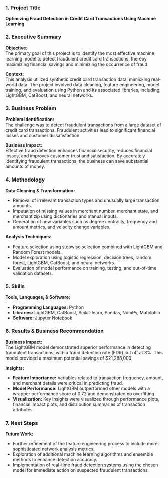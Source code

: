 ### 1. Project Title

**Optimizing Fraud Detection in Credit Card Transactions Using Machine Learning**

### 2. Executive Summary

**Objective:**  
The primary goal of this project is to identify the most effective machine learning model to detect fraudulent credit card transactions, thereby maximizing financial savings and minimizing the occurrence of fraud.

**Context:**  
This analysis utilized synthetic credit card transaction data, mimicking real-world data. The project involved data cleaning, feature engineering, model training, and evaluation using Python and its associated libraries, including LightGBM, CatBoost, and neural networks.

### 3. Business Problem

**Problem Identification:**  
The challenge was to detect fraudulent transactions from a large dataset of credit card transactions. Fraudulent activities lead to significant financial losses and customer dissatisfaction.

**Business Impact:**  
Effective fraud detection enhances financial security, reduces financial losses, and improves customer trust and satisfaction. By accurately identifying fraudulent transactions, the business can save substantial amounts of money.

### 4. Methodology

**Data Cleaning & Transformation:**  
- Removal of irrelevant transaction types and unusually large transaction amounts.
- Imputation of missing values in merchant number, merchant state, and merchant zip using dictionaries and manual inputs.
- Generation of new variables such as degree centrality, frequency and amount metrics, and velocity change variables.

**Analysis Techniques:**  
- Feature selection using stepwise selection combined with LightGBM and Random Forest models.
- Model exploration using logistic regression, decision trees, random forest, LightGBM, CatBoost, and neural networks.
- Evaluation of model performance on training, testing, and out-of-time validation datasets.

### 5. Skills

**Tools, Languages, & Software:**
- **Programming Languages:** Python
- **Libraries:** LightGBM, CatBoost, Scikit-learn, Pandas, NumPy, Matplotlib
- **Software:** Jupyter Notebook

### 6. Results & Business Recommendation

**Business Impact:**  
The LightGBM model demonstrated superior performance in detecting fraudulent transactions, with a fraud detection rate (FDR) cut off at 3%. This model provided a maximum potential savings of $21,288,000.

**Insights:**
- **Feature Importance:** Variables related to transaction frequency, amount, and merchant details were critical in predicting fraud.
- **Model Performance:** LightGBM outperformed other models with a wrapper performance score of 0.72 and demonstrated no overfitting.
- **Visualization:** Key insights were visualized through performance plots, financial impact plots, and distribution summaries of transaction attributes.

### 7. Next Steps

**Future Work:**
- Further refinement of the feature engineering process to include more sophisticated network analysis metrics.
- Exploration of additional machine learning algorithms and ensemble methods to enhance detection accuracy.
- Implementation of real-time fraud detection systems using the chosen model for immediate action on suspected fraudulent transactions.
